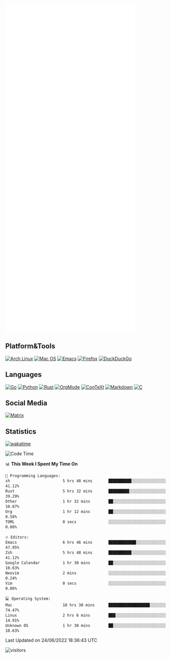 ![Metrics](https://github.com/SteamedFish/SteamedFish/blob/master/github-metrics.svg)

## Platform&Tools

[![Arch Linux](https://img.shields.io/badge/ArchLinux-1793D1?logo=arch-linux&logoColor=fff&style=flat-square)](https://archlinux.org/)
[![Mac OS](https://img.shields.io/badge/MacOS-000000?style=flat-square&logo=macos&logoColor=F0F0F0)](https://www.apple.com/macos/)
[![Emacs](https://img.shields.io/badge/Emacs-%237F5AB6.svg?&style=flat-square&logo=gnu-emacs&logoColor=white)](https://www.gnu.org/software/emacs/)
[![Firefox](https://img.shields.io/badge/Firefox-FF7139?style=flat-square&logo=Firefox-Browser&logoColor=white)](https://firefox.com/)
[![DuckDuckGo](https://img.shields.io/badge/DuckDuckGo-DE5833?style=flat-square&logo=DuckDuckGo&logoColor=white)](https://duckduckgo.com/)

## Languages

[![Go](https://img.shields.io/badge/Golang-%2300ADD8.svg?style=flat-square&logo=go&logoColor=white)](https://golang.org/)
[![Python](https://img.shields.io/badge/Python-3670A0?style=flat-square&logo=python&logoColor=ffdd54)](https://www.python.org/)
[![Rust](https://img.shields.io/badge/Rust-%23000000.svg?style=flat-square&logo=rust&logoColor=white)](https://www.rust-lang.org/)
[![OrgMode](https://img.shields.io/badge/OrgMode-%23000000.svg?style=flat-square&logo=org&logoColor=white)](https://orgmode.org/)
[![ConTeXt](https://img.shields.io/badge/ConTeXt-%23008080.svg?style=flat-square&logo=latex&logoColor=white)](https://contextgarden.net/)
[![Markdown](https://img.shields.io/badge/MarkDown-%23000000.svg?style=flat-square&logo=markdown&logoColor=white)](https://daringfireball.net/projects/markdown/)
[![C](https://img.shields.io/badge/C-%2300599C.svg?style=flat-square&logo=c&logoColor=white)](https://www.iso.org/standard/74528.html)

## Social Media

[![Matrix](https://img.shields.io/badge/SteamedFish-2CA5E0?style=social&logo=matrix&logoColor=black)](https://matrix.to/#/@i:steamedfish.org)

## Statistics
[![wakatime](https://wakatime.com/badge/user/168280d6-fcf2-4b4f-ad3a-dc4612f35b38.svg)](https://wakatime.com/@168280d6-fcf2-4b4f-ad3a-dc4612f35b38)

<!--START_SECTION:waka-->
![Code Time](http://img.shields.io/badge/Code%20Time-1%2C885%20hrs%2016%20mins-blue)

📊 **This Week I Spent My Time On** 

```text
💬 Programming Languages: 
sh                       5 hrs 48 mins       ██████████░░░░░░░░░░░░░░░   41.12% 
Rust                     5 hrs 32 mins       █████████░░░░░░░░░░░░░░░░   39.29% 
Other                    1 hr 32 mins        ██░░░░░░░░░░░░░░░░░░░░░░░   10.87% 
Org                      1 hr 12 mins        ██░░░░░░░░░░░░░░░░░░░░░░░   8.58% 
TOML                     0 secs              ░░░░░░░░░░░░░░░░░░░░░░░░░   0.08%

🔥 Editors: 
Emacs                    6 hrs 46 mins       ████████████░░░░░░░░░░░░░   47.95% 
Zsh                      5 hrs 48 mins       ██████████░░░░░░░░░░░░░░░   41.12% 
Google Calendar          1 hr 30 mins        ██░░░░░░░░░░░░░░░░░░░░░░░   10.63% 
Neovim                   2 mins              ░░░░░░░░░░░░░░░░░░░░░░░░░   0.24% 
Vim                      0 secs              ░░░░░░░░░░░░░░░░░░░░░░░░░   0.06%

💻 Operating System: 
Mac                      10 hrs 30 mins      ██████████████████░░░░░░░   74.47% 
Linux                    2 hrs 6 mins        ███░░░░░░░░░░░░░░░░░░░░░░   14.91% 
Unknown OS               1 hr 30 mins        ██░░░░░░░░░░░░░░░░░░░░░░░   10.63%

```


 Last Updated on 24/06/2022 18:36:43 UTC
<!--END_SECTION:waka-->

![visitors](https://visitor-badge.laobi.icu/badge?page_id=SteamedFish.SteamedFish)
